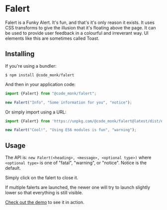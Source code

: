 # Falert

Falert is a Funky Alert. It's fun, and that's it's only reason it exists. It uses CSS transforms to give the illusion that it's floating above the page. It can be used to provide user feedback in a colourful and irreverant way. UI elements like this are sometimes called Toast.

## Installing

If you're using a bundler:

```shell
$ npm install @code_monk/falert
```

And then in your application code:

```javascript
import {Falert} from "@code_monk/falert";

new Falert("Info", "Some information for you", "notice");
```

Or simply import using a URL:

```javascript
import {Falert} from 'https://unpkg.com/@code_monk/falert@latest/dist/es2022/falert.js';

new Falert("Cool!", "Using ES6 modules is fun", "warning");
```

## Usage

The API is: `new Falert(<heading>, <message>, <optional type>)` where `<optional type>` is one of "fatal", "warning", or "notice". Notice is the default.

Simply click on the falert to close it.

If multiple falerts are launched, the newer one will try to launch slightly lower so that everything is still visible.

[Check out the demo](https://magick.church/posts/falert/) to see it in action.